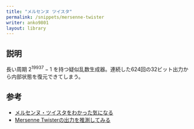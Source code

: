 ```yaml
---
title: "メルセンヌ ツイスタ"
permalink: /snippets/mersenne-twister
writer: anko9801
layout: library
---
```


## 説明

長い周期 $2^{19937}-1$ を持つ疑似乱数生成器。連続した624回の32ビット出力から内部状態を復元できてしまう。

## 参考

- [メルセンヌ・ツイスタをわかった気になる](https://6715.jp/posts/5/)
- [Mersenne Twisterの出力を推測してみる](https://inaz2.hatenablog.com/entry/2016/03/07/194147)